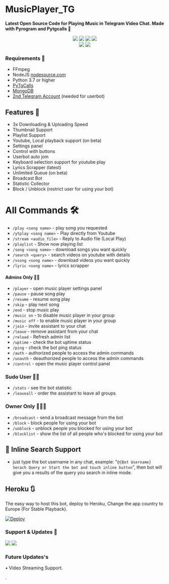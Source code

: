 # MusicPlayer_TG
<b>Latest Open Source Code for Playing Music in Telegram Video Chat. Made with Pyrogram and Pytgcalls 💖
</b>

<p align="center">
    <a href="https://www.python.org/" alt="made-with-python"> <img src="https://img.shields.io/badge/Made%20with-Python-black.svg?style=flat-square&logo=python&logoColor=yellow&color=green" /></a>
    <a href="https://github.com/Abhijith-Sudhakaran/MusicPlayer_TG/graphs/commit-activity" alt="Maintenance"> <img src="https://img.shields.io/badge/Maintained%3F-No-red.svg?style=flat-square" /></a>
    <a href="https://github.com/Abhijith-Sudhakaran/MusicPlayer_TG/commits/main"> <img src="https://img.shields.io/github/last-commit/Abhijith-Sudhakaran/MusicPlayer_TG?color=red&logo=github&logoColor=blue&style=flat-square" /></a>
    <a href="https://github.com/Abhijith-Sudhakaran/MusicPlayer_TG/issues"> <img src="https://img.shields.io/github/issues/Abhijith-Sudhakaran/MusicPlayer_TG?color=red&logo=github&logoColor=blue&style=flat-square" /></a><br>
    <a href="https://github.com/Abhijith-Sudhakaran/MusicPlayer_TG/network/members"> <img src="https://img.shields.io/github/forks/Abhijith-Sudhakaran/MusicPlayer_TG?color=red&logo=github&logoColor=blue&style=flat-square" /></a>  
    <a href="https://github.com/Abhijith-Sudhakaran/MusicPlayer_TG/network/members"> <img src="https://img.shields.io/github/stars/Abhijith-Sudhakaran/MusicPlayer_TG?color=red&logo=github&logoColor=blue&style=flat-square" /></a>  
</p>

<h3>Requirements 📝</h3>

- FFmpeg
- NodeJS [nodesource.com](https://nodesource.com/)
- Python 3.7 or higher
- [PyTgCalls](https://github.com/pytgcalls/pytgcalls)
- [MongoDB](https://cloud.mongodb.com/)
- [2nd Telegram Account](https://telegram.org/blog/themes-accounts#multiple-accounts) (needed for userbot)


## Features 🔮

- 3x Downloading & Uploading Speed
- Thumbnail Support
- Playlist Support
- Youtube, Local playback support (on beta)
- Settings panel
- Control with buttons
- Userbot auto join
- Keyboard selection support for youtube play
- Lyrics Scrapper (latest)
- Unlimited Queue (on beta)
- Broadcast Bot
- Statistic Collector
- Block / Unblock (restrict user for using your bot)

<h1> All Commands 🛠 </h1>

- `/play <song name>` - play song you requested
- `/ytplay <song name>` - Play directly from Youtube
- `/stream <audio_file>` - Reply to Audio file (Local Play)
- `/playlist` - Show now playing list
- `/song <song name>` - download songs you want quickly
- `/search <query>` - search videos on youtube with details
- `/vsong <song name>` - download videos you want quickly
- `/lyric <song name>` - lyrics scrapper

#### Admins Only 👷‍♂️
- `/player` - open music player settings panel
- `/pause` - pause song play
- `/resume` - resume song play
- `/skip` - play next song
- `/end` - stop music play
- `/music on` - to disable music player in your group
- `/music off` - to enable music player in your group
- `/join` - invite assistant to your chat
- `/leave` - remove assistant from your chat
- `/reload` - Refresh admin list
- `/uptime` - check the bot uptime status
- `/ping` - check the bot ping status
- `/auth` - authorized people to access the admin commands
- `/unauth` - deauthorized people to access the admin commands
- `/control` - open the music player control panel

### Sudo User 🧙‍♂️
- `/stats` - see the bot statistic
- `/leaveall` - order the assistant to leave all groups

### Owner Only 👨🏻‍✈️
- `/broadcast` - send a broadcast message from the bot
- `/block` - block people for using your bot
- `/unblock` - unblock people you blocked for using your bot
- `/blocklist` - show the list of all people who's blocked for using your bot

## 🔎 Inline Search Support
- just type the bot username in any chat, example: "`@{Bot Username} Serach Query or Start the bot and touch inline button`", then bot will give you a results of the query you search in inline mode.

## Heroku 🔃
The easy way to host this bot, deploy to Heroku, Change the app country to Europe (For Stable Playback).

[![Deploy](https://www.herokucdn.com/deploy/button.svg)](https://heroku.com/deploy?template=https://github.com/Abhijith-Sudhakaran/MusicPlayer_TG)

### Support & Updates 🎑
<a href="https://t.me/{GROUP_SUPPORT}"><img src="https://img.shields.io/badge/Join-Group%20Support-blue.svg?style=for-the-badge&logo=Telegram"></a> <a href="https://t.me/{GROUP_SUPPORT}"><img src="https://img.shields.io/badge/Join-Updates%20Channel-blue.svg?style=for-the-badge&logo=Telegram"></a>

### Future Updates's
• Video Streaming Support. 

.

